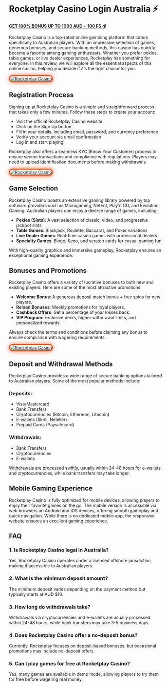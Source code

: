 # Rocketplay Casino Login Australia ⚡️

[**GET 100% BONUS UP TO 1000 AUD + 100 FS 💰**](https://shortlinkapp.com/aHiPY)

Rocketplay Casino is a top-rated online gambling platform that caters specifically to Australian players. With an impressive selection of games, generous bonuses, and secure banking methods, this casino has quickly become a favorite among gaming enthusiasts. Whether you prefer pokies, table games, or live dealer experiences, Rocketplay has something for everyone. In this review, we will explore all the essential aspects of this online casino, helping you decide if it’s the right choice for you.

<a href="https://shortlinkapp.com/aHiPY" title="Rocketplay Casino">

<img src="https://i.ibb.co/vCFjpjF7/Rocketplay.jpg" alt="Rocketplay Casino" style="max-width: 100%; border: 3px solid #ff4500; border-radius: 15px; box-shadow: 0px 0px 15px rgba(255, 69, 0, 0.8);">

</a>

## Registration Process

Signing up at Rocketplay Casino is a simple and straightforward process that takes only a few minutes. Follow these steps to create your account:

- Visit the official Rocketplay Casino website
- Click on the Sign Up button
- Fill in your details, including email, password, and currency preference
- Verify your account via email confirmation
- Log in and start playing!

Rocketplay also offers a seamless KYC (Know Your Customer) process to ensure secure transactions and compliance with regulations. Players may need to upload identification documents before making withdrawals.

<a href="https://shortlinkapp.com/aHiPY" title="Rocketplay Casino">

<img src="https://i.ibb.co/XxJr9sMd/Rocketplay3.jpg" alt="Rocketplay Casino" style="max-width: 100%; border: 3px solid #ff4500; border-radius: 15px; box-shadow: 0px 0px 15px rgba(255, 69, 0, 0.8);">

</a>

## Game Selection

Rocketplay Casino boasts an extensive gaming library powered by top software providers such as Microgaming, NetEnt, Play’n GO, and Evolution Gaming. Australian players can enjoy a diverse range of games, including:

- **Pokies (Slots)**: A vast selection of classic, video, and progressive jackpot slots
- **Table Games**: Blackjack, Roulette, Baccarat, and Poker variations
- **Live Dealer Games**: Real-time casino games with professional dealers
- **Specialty Games**: Bingo, Keno, and scratch cards for casual gaming fun

With high-quality graphics and immersive gameplay, Rocketplay ensures an exceptional gaming experience.

## Bonuses and Promotions

Rocketplay Casino offers a variety of lucrative bonuses to both new and existing players. Here are some of the most attractive promotions:

- **Welcome Bonus**: A generous deposit match bonus + free spins for new players.
- **Reload Bonuses**: Weekly promotions for loyal players.
- **Cashback Offers**: Get a percentage of your losses back.
- **VIP Program**: Exclusive perks, higher withdrawal limits, and personalized rewards.

Always check the terms and conditions before claiming any bonus to ensure compliance with wagering requirements.

<a href="https://shortlinkapp.com/aHiPY" title="Rocketplay Casino">

<img src="https://i.ibb.co/z3FRV1f/Rocketplay1.jpg" alt="Rocketplay Casino" style="max-width: 100%; border: 3px solid #ff4500; border-radius: 15px; box-shadow: 0px 0px 15px rgba(255, 69, 0, 0.8);">

</a>

## Deposit and Withdrawal Methods

Rocketplay Casino provides a wide range of secure banking options tailored to Australian players. Some of the most popular methods include:

### Deposits:

- Visa/Mastercard
- Bank Transfers
- Cryptocurrencies (Bitcoin, Ethereum, Litecoin)
- E-wallets (Skrill, Neteller)
- Prepaid Cards (Paysafecard)

### Withdrawals:

- Bank Transfers
- Cryptocurrencies
- E-wallets

Withdrawals are processed swiftly, usually within 24-48 hours for e-wallets and cryptocurrencies, while bank transfers may take longer.

## Mobile Gaming Experience

Rocketplay Casino is fully optimized for mobile devices, allowing players to enjoy their favorite games on the go. The mobile version is accessible via web browsers on Android and iOS devices, offering smooth gameplay and quick navigation. While there is no dedicated mobile app, the responsive website ensures an excellent gaming experience.

## FAQ

### 1. Is Rocketplay Casino legal in Australia?

Yes, Rocketplay Casino operates under a licensed offshore jurisdiction, making it accessible to Australian players.

### 2. What is the minimum deposit amount?

The minimum deposit varies depending on the payment method but typically starts at AUD $10.

### 3. How long do withdrawals take?

Withdrawals via cryptocurrencies and e-wallets are usually processed within 24-48 hours, while bank transfers may take 3-5 business days.

### 4. Does Rocketplay Casino offer a no-deposit bonus?

Currently, Rocketplay focuses on deposit-based bonuses, but occasional promotions may include no-deposit offers.

### 5. Can I play games for free at Rocketplay Casino?

Yes, many games are available in demo mode, allowing players to try them for free before wagering real money.
